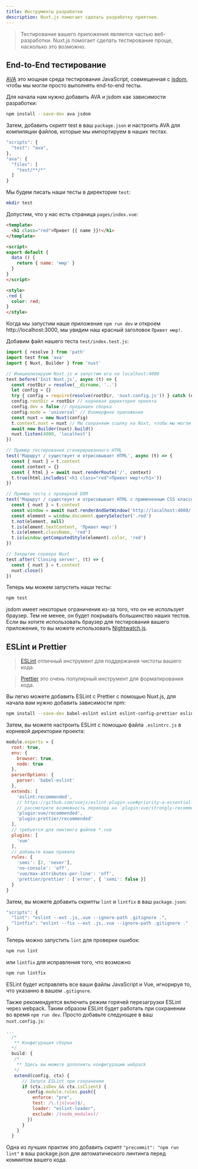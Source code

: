 ```yaml
---
title: Инструменты разработки
description: Nuxt.js помогает сделать разработку приятнее.
---
```


> Тестирование вашего приложения является частью веб-разработки. Nuxt.js помогает сделать тестирование проще, насколько это возможно.

## End-to-End тестирование

[AVA](https://github.com/avajs/ava) это мощная среда тестирования JavaScript, совмещенная с [jsdom](https://github.com/tmpvar/jsdom), чтобы мы могли просто выполнять end-to-end тесты.

Для начала нам нужно добавить AVA и jsdom как зависимости разработки:

```bash
npm install --save-dev ava jsdom
```

Затем, добавить скрипт test в ваш `package.json` и настроить AVA для компиляции файлов, которые мы импортируем в наших тестах.

```javascript
"scripts": {
  "test": "ava",
},
"ava": {
  "files": [
    "test/**/*"
  ]
}
```

Мы будем писать наши тесты в директории `test`:

```bash
mkdir test
```

Допустим, что у нас есть страница `pages/index.vue`:

```html
<template>
  <h1 class="red">Привет {{ name }}!</h1>
</template>

<script>
export default {
  data () {
    return { name: 'мир' }
  }
}
</script>

<style>
.red {
  color: red;
}
</style>
```

Когда мы запустим наше приложение `npm run dev` и откроем http://localhost:3000, мы увидим наш красный заголовок `Привет мир!`.

Добавим файл нашего теста `test/index.test.js`:

```js
import { resolve } from 'path'
import test from 'ava'
import { Nuxt, Builder } from 'nuxt'

// Инициализируем Nuxt.js и запустим его на localhost:4000
test.before('Init Nuxt.js', async (t) => {
  const rootDir = resolve(__dirname, '..')
  let config = {}
  try { config = require(resolve(rootDir, 'nuxt.config.js')) } catch (e) {}
  config.rootDir = rootDir // корневая директория проекта
  config.dev = false // продакшен сборка
  config.mode = 'universal' // Изоморфное приложение
  const nuxt = new Nuxt(config)
  t.context.nuxt = nuxt // Мы сохраняем ссылку на Nuxt, чтобы мы могли закрыть сервер в конце теста
  await new Builder(nuxt).build()
  nuxt.listen(4000, 'localhost')
})

// Пример тестирования сгенерированного HTML
test('Маршрут / существует и отрисовывает HTML', async (t) => {
  const { nuxt } = t.context
  const context = {}
  const { html } = await nuxt.renderRoute('/', context)
  t.true(html.includes('<h1 class="red">Привет мир!</h1>'))
})

// Пример теста с проверкой DOM
test('Маршрут / существует и отрисовывает HTML с примененным CSS классом', async (t) => {
  const { nuxt } = t.context
  const window = await nuxt.renderAndGetWindow('http://localhost:4000/')
  const element = window.document.querySelector('.red')
  t.not(element, null)
  t.is(element.textContent, 'Привет мир!')
  t.is(element.className, 'red')
  t.is(window.getComputedStyle(element).color, 'red')
})

// Закрытие сервера Nuxt
test.after('Closing server', (t) => {
  const { nuxt } = t.context
  nuxt.close()
})
```

Теперь мы можем запустить наши тесты:

```bash
npm test
```

jsdom имеет некоторые ограничения из-за того, что он не использует браузер. Тем не менее, он будет покрывать большинство наших тестов. Если вы хотите использовать браузер для тестирования вашего приложения, то вы можете использовать [Nightwatch.js](http://nightwatchjs.org).

## ESLint и Prettier

> [ESLint](http://eslint.org) отличный инструмент для поддержания чистоты вашего кода.

> [Prettier](https://prettier.io) это очень популярный инструмент для форматирования кода.

Вы легко можете добавить ESLint с Prettier с помощью Nuxt.js, для начала вам нужно добавить зависимости npm:

```bash
npm install --save-dev babel-eslint eslint eslint-config-prettier eslint-loader eslint-plugin-vue eslint-plugin-prettier prettier
```

Затем, вы можете настроить ESLint с помощью файла `.eslintrc.js` в корневой директории проекта:
```js
module.exports = {
  root: true,
  env: {
    browser: true,
    node: true
  },
  parserOptions: {
    parser: 'babel-eslint'
  },
  extends: [
    'eslint:recommended',
    // https://github.com/vuejs/eslint-plugin-vue#priority-a-essential-error-prevention
    // рассмотрите возможность перехода на `plugin:vue/strongly-recommended` или `plugin:vue/recommended` для более строгих правил.
    'plugin:vue/recommended',
    'plugin:prettier/recommended'
  ],
  // требуется для линтинга файлов *.vue
  plugins: [
    'vue'
  ],
  // добавьте ваши правила
  rules: {
    'semi': [2, 'never'],
    'no-console': 'off',
    'vue/max-attributes-per-line': 'off',
    'prettier/prettier': ['error', { 'semi': false }]
  }
}
```

Затем, вы можете добавить скрипты `lint` и `lintfix` в ваш `package.json`:

```js
"scripts": {
  "lint": "eslint --ext .js,.vue --ignore-path .gitignore .",
  "lintfix": "eslint --fix --ext .js,.vue --ignore-path .gitignore ."
}
```

Теперь можно запустить `lint` для проверки ошибок:

```bash
npm run lint
```

или `lintfix` для исправления того, что возможно

```bash
npm run lintfix
```

ESLint будет исправлять все ваши файлы JavaScript и Vue, игнорируя то, что указанно в вашем `.gitignore`.

Также рекомендуется включить режим горячей перезагрузки ESLint через webpack. Таким образом ESLint будет работать при сохранении во время `npm run dev`. Просто добавьте следующее в ваш `nuxt.config.js`:

```js
...
  /*
   ** Конфигурация сборки
  */
  build: {
   /*
    ** Здесь вы можете дополнить конфигурацию webpack
   */
   extend(config, ctx) {
      // Запуск ESLint при сохранении
      if (ctx.isDev && ctx.isClient) {
        config.module.rules.push({
          enforce: "pre",
          test: /\.(js|vue)$/,
          loader: "eslint-loader",
          exclude: /(node_modules)/
        })
      }
    }
  }
```

<div class="Alert Alert--orange">

Одна из лучших практик это добавить скрипт `"precommit": "npm run lint"` в ваш package.json для автоматического линтинга перед коммитом вашего кода.

</div>
